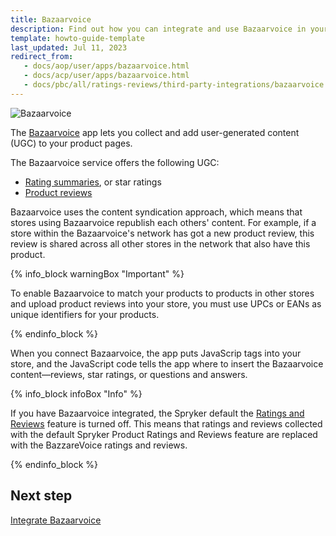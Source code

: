 ```yaml
---
title: Bazaarvoice
description: Find out how you can integrate and use Bazaarvoice in your Spryker shop
template: howto-guide-template
last_updated: Jul 11, 2023
redirect_from:
   - docs/aop/user/apps/bazaarvoice.html
   - docs/acp/user/apps/bazaarvoice.html
   - docs/pbc/all/ratings-reviews/third-party-integrations/bazaarvoice.html  
---
```


![Bazaarvoice](https://spryker.s3.eu-central-1.amazonaws.com/docs/pbc/all/ratings-reviews/third-party-integrations/bazaarvoice/bazaarvoice.png)

The [Bazaarvoice](https://www.bazaarvoice.com/?ref=spryker-documentation) app lets you collect and add user-generated content (UGC) to your product pages. 

The Bazaarvoice service offers the following UGC: 

- [Rating summaries](https://knowledge.bazaarvoice.com/wp-content/conversations/en_US/Display/display_integration.html#rating-summary?ref=spryker-documentation), or star ratings
- [Product reviews](https://knowledge.bazaarvoice.com/wp-content/conversations/en_US/Display/display_integration.html#reviews?ref=spryker-documentation)  
<!---- [Questions and answers](https://knowledge.bazaarvoice.com/wp-content/conversations/en_US/Display/display_integration.html#questions--answers)-->

Bazaarvoice uses the content syndication approach, which means that stores using Bazaarvoice republish each others' content. For example, if a store within the Bazaarvoice's network has got a new product review, this review is shared across all other stores in the network that also have this product.

{% info_block warningBox "Important" %}

To enable Bazaarvoice to match your products to products in other stores and upload product reviews into your store, you must use UPCs or EANs as unique identifiers for your products.

{% endinfo_block %}

When you connect Bazaarvoice, the app puts JavaScrip tags into your store, and the JavaScript code tells the app where to insert the Bazaarvoice content—reviews, star ratings, or questions and answers.

{% info_block infoBox "Info" %}

If you have Bazaarvoice integrated, the Spryker default the [Ratings and Reviews](/docs/pbc/all/ratings-reviews/{{page.version}}/ratings-and-reviews.html) feature is turned off. This means that ratings and reviews collected with the default Spryker Product Ratings and Reviews feature are replaced with the BazzareVoice ratings and reviews.

{% endinfo_block %}

## Next step
[Integrate Bazaarvoice](/docs/pbc/all/ratings-reviews/{{page.version}}/third-party-integrations/integrate-bazaarvoice.html)
